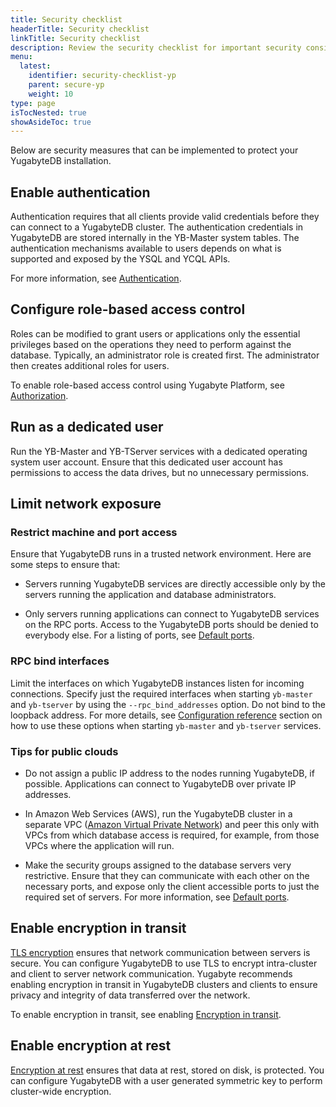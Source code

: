 ```yaml
---
title: Security checklist
headerTitle: Security checklist
linkTitle: Security checklist
description: Review the security checklist for important security considerations.
menu:
  latest:
    identifier: security-checklist-yp
    parent: secure-yp
    weight: 10
type: page
isTocNested: true
showAsideToc: true
---
```


Below are security measures that can be implemented to protect your YugabyteDB installation.

## Enable authentication

Authentication requires that all clients provide valid credentials before they can connect to a YugabyteDB cluster. The authentication credentials in YugabyteDB are stored internally in the YB-Master system tables. The authentication mechanisms available to users depends on what is supported and exposed by the YSQL and YCQL APIs.

For more information, see [Authentication](../authentication).

## Configure role-based access control

Roles can be modified to grant users or applications only the essential privileges based on the operations they need to perform against the database. Typically, an administrator role is created first. The administrator then creates additional roles for users.

To enable role-based access control using Yugabyte Platform, see [Authorization](../authorization).

## Run as a dedicated user

Run the YB-Master and YB-TServer services with a dedicated operating system user account. Ensure that this dedicated user account has permissions to access the data drives, but no unnecessary permissions.

## Limit network exposure

### Restrict machine and port access

Ensure that YugabyteDB runs in a trusted network environment.  Here are some steps to ensure that:

* Servers running YugabyteDB services are directly accessible only by the servers running the application and database administrators.

* Only servers running applications can connect to YugabyteDB services on the RPC ports. Access to the YugabyteDB ports should be denied to everybody else. For a listing of ports, see [Default ports](../../../reference/default-ports).

### RPC bind interfaces

Limit the interfaces on which YugabyteDB instances listen for incoming connections. Specify just the required interfaces when starting `yb-master` and `yb-tserver` by using the `--rpc_bind_addresses` option. Do not bind to the loopback address. For more details, see [Configuration reference](../../reference/configuration/) section on how to use these options when starting `yb-master` and `yb-tserver` services.

### Tips for public clouds

* Do not assign a public IP address to the nodes running YugabyteDB, if possible. Applications can connect to YugabyteDB over private IP addresses.

* In Amazon Web Services (AWS), run the YugabyteDB cluster in a separate VPC ([Amazon Virtual Private Network](https://docs.aws.amazon.com/vpc/latest/userguide/what-is-amazon-vpc.html)) and peer this only with VPCs from which database access is required, for example, from those VPCs where the application will run.

* Make the security groups assigned to the database servers very restrictive. Ensure that they can communicate with each other on the necessary ports, and expose only the client accessible ports to just the required set of servers. For more information, see [Default ports](../../../reference/default-ports).

## Enable encryption in transit

[TLS encryption](https://en.wikipedia.org/wiki/Transport_Layer_Security) ensures that network communication between servers is secure. You can configure YugabyteDB to use TLS to encrypt intra-cluster and client to server network communication. Yugabyte recommends enabling encryption in transit in YugabyteDB clusters and clients to ensure privacy and integrity of data transferred over the network.

To enable encryption in transit, see enabling [Encryption in transit](../tls-encryption).

## Enable encryption at rest

[Encryption at rest](https://en.wikipedia.org/wiki/Data_at_rest#Encryption) ensures that data
at rest, stored on disk, is protected. You can configure YugabyteDB with a user generated symmetric key to
perform cluster-wide encryption.

